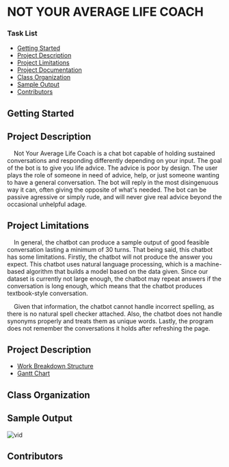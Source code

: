 # NOT YOUR AVERAGE LIFE COACH

### Task List
- [Getting Started](#getting-started)
- [Project Description](#project-description)
- [Project Limitations](#project-limitations)
- [Project Documentation](#project-documentation)
- [Class Organization](#class-organization)
- [Sample Output](#sample-output)
- [Contributors](#contributors)


## Getting Started

## Project Description

&nbsp;&nbsp;&nbsp;&nbsp;Not Your Average Life Coach is a chat bot capable of holding sustained conversations and responding differently depending on your input. The goal of the bot is to give you life advice. The advice is poor by design. The user plays the role of someone in need of advice, help, or just someone wanting to have a general conversation. The bot will reply in the most disingenuous way it can, often giving the opposite of what's needed. The bot can be passive agressive or simply rude, and will never give real advice beyond the occasional unhelpful adage.

## Project Limitations
&nbsp;&nbsp;&nbsp;&nbsp;In general, the chatbot can produce a sample output of good feasible conversation lasting a minimum of 30 turns. That being said, this chatbot has some limitations. Firstly, the chatbot will not produce the answer you expect. This chatbot uses natural language processing, which is a machine-based algorithm that builds a model based on the data given. Since our dataset is currently not large enough, the chatbot may repeat answers if the conversation is long enough, which means that the chatbot produces textbook-style conversation.

&nbsp;&nbsp;&nbsp;&nbsp;Given that information, the chatbot cannot handle incorrect spelling, as there is no natural spell checker attached. Also, the chatbot does not handle synonyms properly and treats them as unique words. Lastly, the program does not remember the conversations it holds after refreshing the page.

## Project Description
- [Work Breakdown Structure](https://github.com/Take-Your-Money-Corp/not-avg-lifecoach/blob/master/Documentation/WBS.png)
- [Gantt Chart](https://github.com/Take-Your-Money-Corp/not-avg-lifecoach/blob/master/Documentation/GanttChart.png)

## Class Organization

## Sample Output

<!-- <a height="500" align ="center" href="{https://user-images.githubusercontent.com/15049008/109719595-ba239080-7b5d-11eb-85da-eafd847605c6.mp4" title="Sample Usage"><img src="{https://user-images.githubusercontent.com/15049008/109720047-6bc2c180-7b5e-11eb-8749-3ef83c5cb574.gif}"/></a> -->

![vid](https://user-images.githubusercontent.com/15049008/109720047-6bc2c180-7b5e-11eb-8749-3ef83c5cb574.gif)



## Contributors





